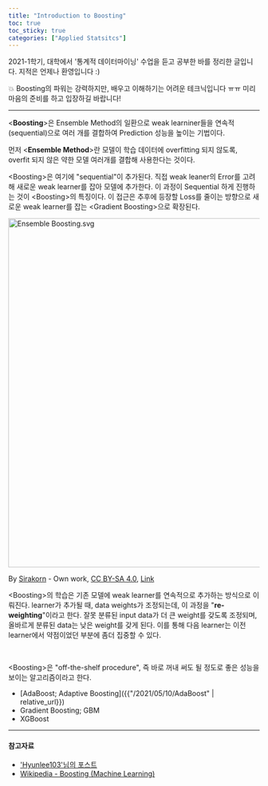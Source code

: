 ```yaml
---
title: "Introduction to Boosting"
toc: true
toc_sticky: true
categories: ["Applied Statsitcs"]
---
```



2021-1학기, 대학에서 '통계적 데이터마이닝' 수업을 듣고 공부한 바를 정리한 글입니다. 지적은 언제나 환영입니다 :)

💥 Boosting의 파워는 강력하지만, 배우고 이해하기는 어려운 테크닉입니다 ㅠㅠ 미리 마음의 준비를 하고 입장하길 바랍니다!

<hr/>

\<**Boosting**\>은 Ensemble Method의 일환으로 weak learniner들을 연속적(sequential)으로 여러 개를 결합하여 Prediction 성능을 높이는 기법이다.

먼저 \<**Ensemble Method**\>란 모델이 학습 데이터에 overfitting 되지 않도록, overfit 되지 않은 약한 모델 여러개를 결합해 사용한다는 것이다.

\<Boosting\>은 여기에 "sequential"이 추가된다. 직접 weak leaner의 Error를 고려해 새로운 weak learner를 잡아 모델에 추가한다. 이 과정이 Sequential 하게 진행하는 것이 \<Boosting\>의 특징이다. 이 접근은 추후에 등장할 Loss를 줄이는 방향으로 새로운 weak learner를 잡는 \<Gradient Boosting\>으로 확장된다.

<div class="img-wrapper">
  <a href="https://commons.wikimedia.org/wiki/File:Ensemble_Boosting.svg#/media/File:Ensemble_Boosting.svg"><img src="https://upload.wikimedia.org/wikipedia/commons/thumb/b/b5/Ensemble_Boosting.svg/1200px-Ensemble_Boosting.svg.png" alt="Ensemble Boosting.svg" width="700px"></a>
  <p>
  By <a href="//commons.wikimedia.org/wiki/User:Sirakorn" title="User:Sirakorn">Sirakorn</a> - <span class="int-own-work" lang="en">Own work</span>, <a href="https://creativecommons.org/licenses/by-sa/4.0" title="Creative Commons Attribution-Share Alike 4.0">CC BY-SA 4.0</a>, <a href="https://commons.wikimedia.org/w/index.php?curid=85888769">Link</a>
  </p>
</div>

\<Boosting\>의 학습은 기존 모델에 weak learner를 연속적으로 추가하는 방식으로 이뤄진다. learner가 추가될 때, data weights가 조정되는데, 이 과정을 "**re-weighting**"이라고 한다. 잘못 분류된 input data가 더 큰 weight를 갖도록 조정되며, 올바르게 분류된 data는 낮은 weight를 갖게 된다. 이를 통해 다음 learner는 이전 learner에서 약점이었던 부분에 좀더 집중할 수 있다.

<br/>

\<Boosting\>은 "off-the-shelf procedure", 즉 바로 꺼내 써도 될 정도로 좋은 성능을 보이는 알고리즘이라고 한다.

- [AdaBoost; Adaptive Boosting]({{"/2021/05/10/AdaBoost" | relative_url}})
- Gradient Boosting; GBM
- XGBoost


<hr/>

#### 참고자료

- ['Hyunlee103'님의 포스트](https://hyunlee103.tistory.com/25)
- [Wikipedia - Boosting (Machine Learning)](https://en.wikipedia.org/wiki/Boosting_(machine_learning))
